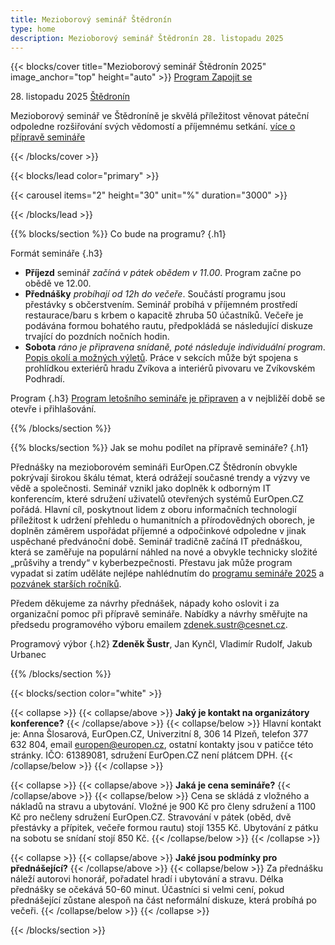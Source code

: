 ```yaml
---
title: Mezioborový seminář Štědronín
type: home
description: Mezioborový seminář Štědronín 28. listopadu 2025
---
```


{{< blocks/cover title="Mezioborový seminář Štědronín 2025" image_anchor="top" height="auto" >}}
<a class="btn btn-lg btn-primary me-3 mb-4" href="#td-block-2">
  Program
</a>
<a class="btn btn-lg btn-secondary me-3 mb-4" href="#td-block-3">
  Zapojit se
</a>
<p class="lead mt-3 mb-3 fw-bold">
28. listopadu 2025 <a href="http://zvikov.cz/">Štědronín</a>
</p>
<p class="lead mt-3 mb-3">
Mezioborový seminář ve Štědroníně je skvělá příležitost věnovat páteční odpoledne rozšiřování svých vědomostí a příjemnému setkání.
<a href="#td-block-3">více o přípravě semináře</a> </p>
{{< /blocks/cover >}}

{{< blocks/lead color="primary" >}}

{{< carousel items="2" height="30" unit="%" duration="3000" >}}

{{< /blocks/lead >}}

{{% blocks/section %}}
Co bude na programu?
{.h1}

Formát semináře
{.h3}
- **Příjezd** seminář *začíná v pátek obědem v 11.00*. Program začne po obědě ve 12.00.
- **Přednášky** *probíhají od 12h do večeře*.  Součástí programu jsou přestávky s občerstvením. Seminář probíhá v příjemném prostředí restaurace/baru s krbem o kapacitě zhruba 50 účastníků. Večeře je podávána formou bohatého rautu, předpokládá se následující diskuze trvající do pozdních nočních hodin.
- **Sobota** *ráno je připravena snídaně, poté následuje individuální program*. [Popis okolí a možných výletů](https://www.kudyznudy.cz/kam-pojedete/jihocesky-kraj/pisecko-blatensko/zvikovske-podhradi). Práce v sekcích může být spojena s prohlídkou exteriérů hradu Zvíkova a interiérů pivovaru ve Zvíkovském Podhradí.

Program
{.h3}
[Program letošního semináře je připraven](/2025) a v nejbližěí době se otevře i přihlašování. 

{{% /blocks/section %}}


{{% blocks/section %}}
Jak se mohu podílet na přípravě semináře?
{.h1}

Přednášky na mezioborovém semináři EurOpen.CZ Štědronín obvykle pokrývají širokou škálu témat, která odrážejí současné trendy a výzvy ve vědě a společnosti. Seminář vznikl jako doplněk k odborným IT konferencím, které sdružení uživatelů otevřených systémů EurOpen.CZ pořádá. Hlavní cíl, poskytnout lidem z oboru informačních technologií příležitost k udržení přehledu o humanitních a přírodovědných oborech, je doplněn záměrem uspořádat příjemné a odpočinkové odpoledne v jinak uspěchané předvánoční době. Seminář tradičně začíná IT přednáškou, která se zaměřuje na populární náhled na nové a obvykle technicky složité „průšvihy a trendy“ v kyberbezpečnosti. Přestavu jak může program vypadat si zatím uděláte nejlépe nahlédnutím do [programu semináře 2025](/2025) a [pozvánek starších ročníků](https://europen.cz/konference).

Předem děkujeme za návrhy přednášek, nápady koho oslovit i za organizační pomoc při přípravě semináře.
Nabídky a návrhy směřujte na předsedu programového výboru emailem zdenek.sustr@cesnet.cz.

Programový výbor
{.h2}
**Zdeněk Šustr**, Jan Kynčl, Vladimír Rudolf, Jakub Urbanec

{{% /blocks/section %}}

{{< blocks/section color="white" >}}

{{< collapse >}}
{{< collapse/above >}}
**Jaký je kontakt na organizátory konference?**
{{< /collapse/above >}}
{{< collapse/below >}}
Hlavní kontakt je: Anna Šlosarová, EurOpen.CZ, Univerzitní 8, 306 14 Plzeň, telefon 377 632 804, email europen@europen.cz, ostatní kontakty jsou v patičce této stránky. IČO: 61389081, sdružení EurOpen.CZ není plátcem DPH.
{{< /collapse/below >}}
{{< /collapse >}}

{{< collapse >}}
{{< collapse/above >}}
**Jaká je cena semináře?**
{{< /collapse/above >}}
{{< collapse/below >}}
Cena se skládá z vložného a nákladů na stravu a ubytování. Vložné je 900 Kč pro členy sdružení a 1100 Kč pro nečleny sdružení EurOpen.CZ. Stravování v pátek (oběd, dvě přestávky a přípitek, večeře formou rautu) stojí 1355 Kč. Ubytování z pátku na sobotu se snídaní stojí 850 Kč.
{{< /collapse/below >}}
{{< /collapse >}}

{{< collapse >}}
{{< collapse/above >}}
**Jaké jsou podmínky pro přednášející?**
{{< /collapse/above >}}
{{< collapse/below >}}
Za přednášku náleží autorovi honorář, pořadatel hradí i ubytování a stravu. Délka přednášky se očekává 50-60 minut. Účastníci si velmi cení, pokud přednášející zůstane alespoň na část neformální diskuze, která probíhá po večeři.
{{< /collapse/below >}}
{{< /collapse >}}


{{< /blocks/section >}}
